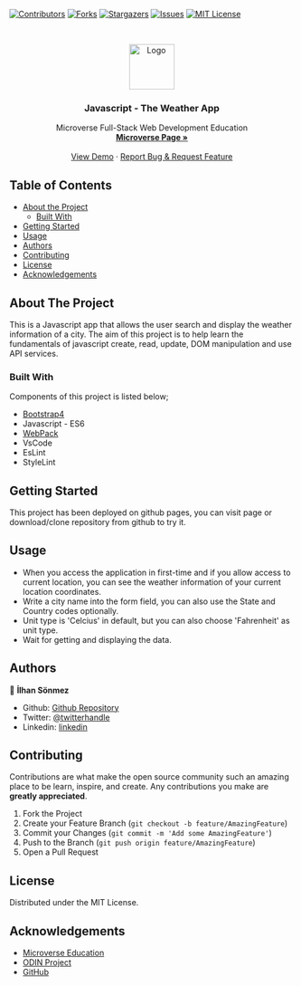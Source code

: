 [![Contributors][contributors-shield]][contributors-url]
[![Forks][forks-shield]][forks-url]
[![Stargazers][stars-shield]][stars-url]
[![Issues][issues-shield]][issues-url]
[![MIT License][license-shield]][license-url]


<!-- PROJECT LOGO -->
<br />
<p align="center">
    <img src="https://course_report_production.s3.amazonaws.com/rich/rich_files/rich_files/5726/s300/icon-white-on-murple-copy.png" alt="Logo" width="80" height="80">
  </a>

  <h3 align="center">Javascript - The Weather App</h3>

  <p align="center">
    Microverse Full-Stack Web Development Education
    <br />
    <a href="https://microverse.org/"><strong> Microverse Page »</strong></a>
    <br />
    <br />
    <a href="https://300ms.github.io/Todo-List/">View Demo</a>
    ·
    <a href="https://github.com/300ms/Todo-List/issues">Report Bug & Request Feature</a>
  </p>
</p>



<!-- TABLE OF CONTENTS -->
## Table of Contents

* [About the Project](#about-the-project)
  * [Built With](#built-with)
* [Getting Started](#getting-started)
* [Usage](#usage)
* [Authors](#authors)
* [Contributing](#contributing)
* [License](#license)
* [Acknowledgements](#acknowledgements)



<!-- ABOUT THE PROJECT -->
## About The Project

This is a Javascript app that allows the user search and display the weather information of a city. The aim of this project is to help learn the fundamentals of javascript create, read, update, DOM manipulation and use API services.

### Built With
Components of this project is listed below;

* [Bootstrap4](https://getbootstrap.com)
* Javascript - ES6
* [WebPack](https://webpack.js.org/)
* VsCode
* EsLint
* StyleLint


<!-- GETTING STARTED -->
## Getting Started

This project has been deployed on github pages, you can visit page or download/clone
repository from github to try it.


<!-- USAGE EXAMPLES -->
## Usage

* When you access the application in first-time and if you allow access to current location, you can see the weather information of your current location coordinates.
* Write a city name into the form field, you can also use the State and Country codes optionally.
* Unit type is 'Celcius' in default, but you can also choose 'Fahrenheit' as unit type.
* Wait for getting and displaying the data.

## Authors

👤 **İlhan Sönmez**

- Github: [Github Repository](https://github.com/300ms)
- Twitter: [@twitterhandle](https://twitter.com/cse_Han)
- Linkedin: [linkedin](https://www.linkedin.com/in/ilhan-s%C3%B6nmez/)

<!-- CONTRIBUTING -->
## Contributing

Contributions are what make the open source community such an amazing place to be learn, inspire, and create. Any contributions you make are **greatly appreciated**.

1. Fork the Project
2. Create your Feature Branch (`git checkout -b feature/AmazingFeature`)
3. Commit your Changes (`git commit -m 'Add some AmazingFeature'`)
4. Push to the Branch (`git push origin feature/AmazingFeature`)
5. Open a Pull Request



<!-- LICENSE -->
## License

Distributed under the MIT License.


<!-- ACKNOWLEDGEMENTS -->
## Acknowledgements
* [Microverse Education](https://microverse.org)
* [ODIN Project](https://www.theodinproject.com/)
* [GitHub](https://github.com/)




<!-- MARKDOWN LINKS & IMAGES -->
<!-- https://www.markdownguide.org/basic-syntax/#reference-style-links -->
[contributors-shield]: https://img.shields.io/github/contributors-anon/300ms/rails-capstone-project?color=1
[contributors-url]: https://github.com/300ms/The-Weather-App/graphs/contributors
[forks-shield]: https://img.shields.io/github/forks/300ms/rails-capstone-project
[forks-url]: https://github.com/300ms/The-Weather-App/network/members
[stars-shield]: https://img.shields.io/github/stars/300ms/rails-capstone-project
[stars-url]: https://github.com/300ms/The-Weather-App/stargazers
[issues-shield]: https://img.shields.io/github/issues/300ms/rails-capstone-project
[issues-url]: https://github.com/300ms/The-Weather-App/issues
[license-shield]: https://img.shields.io/github/license/300ms/rails-capstone-project
[license-url]: https://github.com/300ms/The-Weather-App/blob/development/LICENSE
[product-screenshot]: images/screenshot.png
